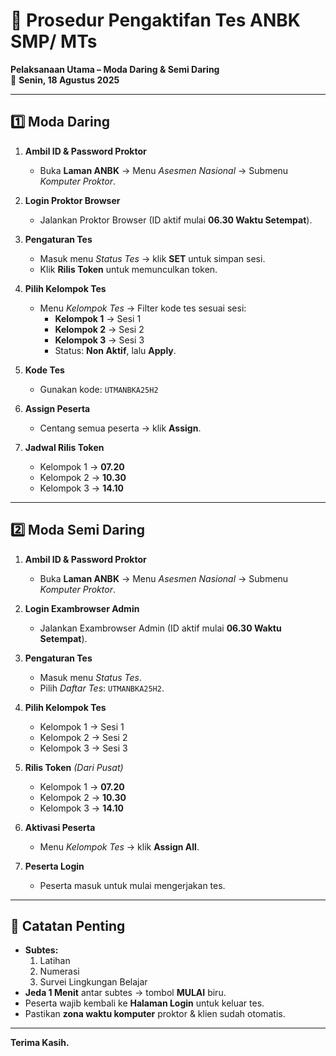 # 📄 Prosedur Pengaktifan Tes ANBK SMP/ MTs
**Pelaksanaan Utama – Moda Daring & Semi Daring**  
📅 **Senin, 18 Agustus 2025**

---

## 1️⃣ Moda Daring
1. **Ambil ID & Password Proktor**  
   - Buka **Laman ANBK** → Menu *Asesmen Nasional* → Submenu *Komputer Proktor*.

2. **Login Proktor Browser**  
   - Jalankan Proktor Browser (ID aktif mulai **06.30 Waktu Setempat**).

3. **Pengaturan Tes**  
   - Masuk menu *Status Tes* → klik **SET** untuk simpan sesi.  
   - Klik **Rilis Token** untuk memunculkan token.

4. **Pilih Kelompok Tes**  
   - Menu *Kelompok Tes* → Filter kode tes sesuai sesi:
     - **Kelompok 1** → Sesi 1  
     - **Kelompok 2** → Sesi 2  
     - **Kelompok 3** → Sesi 3  
     - Status: **Non Aktif**, lalu **Apply**.

5. **Kode Tes**  
   - Gunakan kode: `UTMANBKA25H2`

6. **Assign Peserta**  
   - Centang semua peserta → klik **Assign**.

7. **Jadwal Rilis Token**  
   - Kelompok 1 → **07.20**  
   - Kelompok 2 → **10.30**  
   - Kelompok 3 → **14.10**

---

## 2️⃣ Moda Semi Daring
1. **Ambil ID & Password Proktor**  
   - Buka **Laman ANBK** → Menu *Asesmen Nasional* → Submenu *Komputer Proktor*.

2. **Login Exambrowser Admin**  
   - Jalankan Exambrowser Admin (ID aktif mulai **06.30 Waktu Setempat**).

3. **Pengaturan Tes**  
   - Masuk menu *Status Tes*.  
   - Pilih *Daftar Tes*: `UTMANBKA25H2`.

4. **Pilih Kelompok Tes**  
   - Kelompok 1 → Sesi 1  
   - Kelompok 2 → Sesi 2  
   - Kelompok 3 → Sesi 3

5. **Rilis Token** *(Dari Pusat)*  
   - Kelompok 1 → **07.20**  
   - Kelompok 2 → **10.30**  
   - Kelompok 3 → **14.10**

6. **Aktivasi Peserta**  
   - Menu *Kelompok Tes* → klik **Assign All**.

7. **Peserta Login**  
   - Peserta masuk untuk mulai mengerjakan tes.

---

## 📝 Catatan Penting
- **Subtes:**
  1. Latihan  
  2. Numerasi  
  3. Survei Lingkungan Belajar
- **Jeda 1 Menit** antar subtes → tombol **MULAI** biru.
- Peserta wajib kembali ke **Halaman Login** untuk keluar tes.
- Pastikan **zona waktu komputer** proktor & klien sudah otomatis.

---

**Terima Kasih.**
